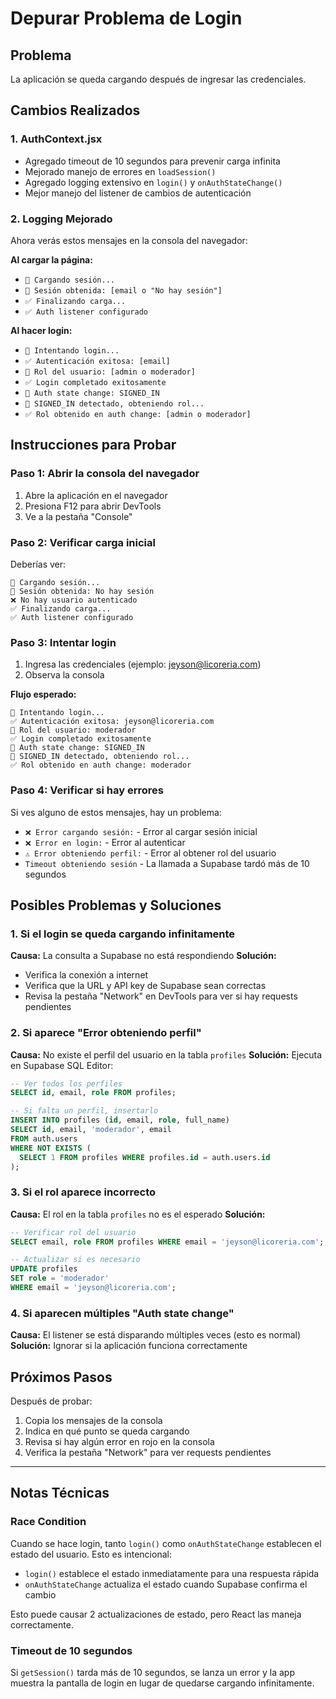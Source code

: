 # Depurar Problema de Login

## Problema
La aplicación se queda cargando después de ingresar las credenciales.

## Cambios Realizados

### 1. AuthContext.jsx
- Agregado timeout de 10 segundos para prevenir carga infinita
- Mejorado manejo de errores en `loadSession()`
- Agregado logging extensivo en `login()` y `onAuthStateChange()`
- Mejor manejo del listener de cambios de autenticación

### 2. Logging Mejorado
Ahora verás estos mensajes en la consola del navegador:

**Al cargar la página:**
- `🔄 Cargando sesión...`
- `📝 Sesión obtenida: [email o "No hay sesión"]`
- `✅ Finalizando carga...`
- `✅ Auth listener configurado`

**Al hacer login:**
- `🔐 Intentando login...`
- `✅ Autenticación exitosa: [email]`
- `👤 Rol del usuario: [admin o moderador]`
- `✅ Login completado exitosamente`
- `🔔 Auth state change: SIGNED_IN`
- `🔑 SIGNED_IN detectado, obteniendo rol...`
- `✅ Rol obtenido en auth change: [admin o moderador]`

## Instrucciones para Probar

### Paso 1: Abrir la consola del navegador
1. Abre la aplicación en el navegador
2. Presiona F12 para abrir DevTools
3. Ve a la pestaña "Console"

### Paso 2: Verificar carga inicial
Deberías ver:
```
🔄 Cargando sesión...
📝 Sesión obtenida: No hay sesión
❌ No hay usuario autenticado
✅ Finalizando carga...
✅ Auth listener configurado
```

### Paso 3: Intentar login
1. Ingresa las credenciales (ejemplo: jeyson@licoreria.com)
2. Observa la consola

**Flujo esperado:**
```
🔐 Intentando login...
✅ Autenticación exitosa: jeyson@licoreria.com
👤 Rol del usuario: moderador
✅ Login completado exitosamente
🔔 Auth state change: SIGNED_IN
🔑 SIGNED_IN detectado, obteniendo rol...
✅ Rol obtenido en auth change: moderador
```

### Paso 4: Verificar si hay errores
Si ves alguno de estos mensajes, hay un problema:
- `❌ Error cargando sesión:` - Error al cargar sesión inicial
- `❌ Error en login:` - Error al autenticar
- `⚠️ Error obteniendo perfil:` - Error al obtener rol del usuario
- `Timeout obteniendo sesión` - La llamada a Supabase tardó más de 10 segundos

## Posibles Problemas y Soluciones

### 1. Si el login se queda cargando infinitamente
**Causa:** La consulta a Supabase no está respondiendo
**Solución:**
- Verifica la conexión a internet
- Verifica que la URL y API key de Supabase sean correctas
- Revisa la pestaña "Network" en DevTools para ver si hay requests pendientes

### 2. Si aparece "Error obteniendo perfil"
**Causa:** No existe el perfil del usuario en la tabla `profiles`
**Solución:**
Ejecuta en Supabase SQL Editor:
```sql
-- Ver todos los perfiles
SELECT id, email, role FROM profiles;

-- Si falta un perfil, insertarlo
INSERT INTO profiles (id, email, role, full_name)
SELECT id, email, 'moderador', email
FROM auth.users
WHERE NOT EXISTS (
  SELECT 1 FROM profiles WHERE profiles.id = auth.users.id
);
```

### 3. Si el rol aparece incorrecto
**Causa:** El rol en la tabla `profiles` no es el esperado
**Solución:**
```sql
-- Verificar rol del usuario
SELECT email, role FROM profiles WHERE email = 'jeyson@licoreria.com';

-- Actualizar si es necesario
UPDATE profiles
SET role = 'moderador'
WHERE email = 'jeyson@licoreria.com';
```

### 4. Si aparecen múltiples "Auth state change"
**Causa:** El listener se está disparando múltiples veces (esto es normal)
**Solución:** Ignorar si la aplicación funciona correctamente

## Próximos Pasos

Después de probar:
1. Copia los mensajes de la consola
2. Indica en qué punto se queda cargando
3. Revisa si hay algún error en rojo en la consola
4. Verifica la pestaña "Network" para ver requests pendientes

---

## Notas Técnicas

### Race Condition
Cuando se hace login, tanto `login()` como `onAuthStateChange` establecen el estado del usuario. Esto es intencional:
- `login()` establece el estado inmediatamente para una respuesta rápida
- `onAuthStateChange` actualiza el estado cuando Supabase confirma el cambio

Esto puede causar 2 actualizaciones de estado, pero React las maneja correctamente.

### Timeout de 10 segundos
Si `getSession()` tarda más de 10 segundos, se lanza un error y la app muestra la pantalla de login en lugar de quedarse cargando infinitamente.
